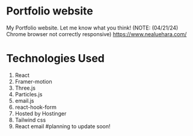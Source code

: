 # Portfolio website
My Portfolio website. Let me know what you think! (NOTE: (04/21/24) Chrome browser not correctly responsive) https://www.nealuehara.com/
# Technologies Used
1. React
2. Framer-motion
3. Three.js
4. Particles.js
5. email.js
6. react-hook-form
7. Hosted by Hostinger
8. Tailwind css
9. React email
#planning to update soon! 
